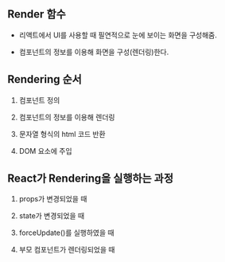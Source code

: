 ## **Render 함수**
- 리액트에서 UI를 사용할 때 필연적으로 눈에 보이는 화면을 구성해줌.

- 컴포넌트의 정보를 이용해 화면을 구성(렌더링)한다.

## **Rendering 순서**
1. 컴포넌트 정의
2. 컴포넌트의 정보를 이용해 렌더링

3. 문자열 형식의 html 코드 반환

4. DOM 요소에 주입





## **React가 Rendering을 실행하는 과정**

1. props가 변경되었을 때

2. state가 변경되었을 때

3. forceUpdate()를 실행하였을 때

4. 부모 컴포넌트가 렌더링되었을 때